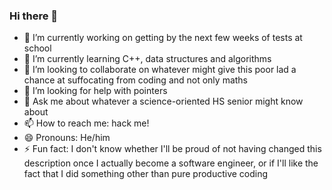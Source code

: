 ### Hi there 👋

- 🔭 I’m currently working on getting by the next few weeks of tests at school
- 🌱 I’m currently learning C++, data structures and algorithms
- 👯 I’m looking to collaborate on whatever might give this poor lad a chance at suffocating from coding and not only maths
- 🤔 I’m looking for help with pointers
- 💬 Ask me about whatever a science-oriented HS senior might know about
- 📫 How to reach me: hack me!
- 😄 Pronouns: He/him
- ⚡ Fun fact: I don't know whether I'll be proud of not having changed this description once I actually become a software engineer, or if I'll like the fact that I did something other than pure productive coding
